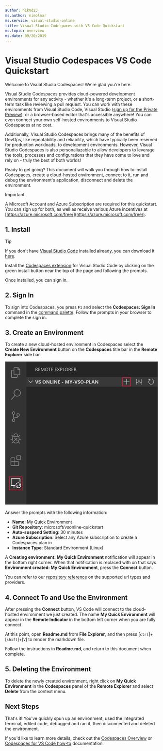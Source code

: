 ```yaml
---
author: nikmd23
ms.author: nimolnar
ms.service: visual-studio-online
title: Visual Studio Codespaces with VS Code Quickstart
ms.topic: overview
ms.date: 09/20/2019
---
```


# Visual Studio Codespaces VS Code Quickstart

Welcome to Visual Studio Codespaces! We're glad you're here.

Visual Studio Codespaces provides cloud-powered development environments for any activity - whether it's a long-term project, or a short-term task like reviewing a pull request. You can work with these environments from Visual Studio Code, Visual Studio ([sign up for the Private Preview](https://aka.ms/vsfutures-signup)), or a browser-based editor that's accessible anywhere! You can even connect your own self-hosted environments to Visual Studio Codespaces at no cost.

Additionally, Visual Studio Codespaces brings many of the benefits of DevOps, like repeatability and reliability, which have typically been reserved for production workloads, to development environments. However, Visual Studio Codespaces is also personaliazable to allow developers to leverage the tools, processes and configurations that they have come to love and rely on - truly the best of both worlds!

Ready to get going? This document will walk you through how to install Codespaces, create a cloud-hosted environment, connect to it, run and debug the environment's application, disconnect and delete the environment.

> [!IMPORTANT]
> A Microsoft Account and Azure Subscription are required for this quickstart. You can sign up for both, as well as receive various Azure incentives at [https://azure.microsoft.com/free/](https://azure.microsoft.com/free/).

## 1. Install

> [!TIP]
> If you don't have [Visual Studio Code](https://code.visualstudio.com/) installed already, you can download it [here](https://code.visualstudio.com/download).

Install the [Codespaces extension](https://aka.ms/vso-dl) for Visual Studio Code by clicking on the green install button near the top of the page and following the prompts.

Once installed, you can sign in.

## 2. Sign In

To sign into Codespaces, you press `F1` and select the **Codespaces: Sign In** command in the [command palette](https://code.visualstudio.com/docs/getstarted/userinterface#_command-palette). Follow the prompts in your browser to complete the sign in.

## 3. Create an Environment

To create a new cloud-hosted environment in Codespaces select the **Create New Environment** button on the **Codespaces** title bar in the **Remote Explorer** side bar.

![Create environment in Visual Studio Code](../images/create-env-vsc-01.png)

Answer the prompts with the following information:

- **Name**: My Quick Environment
- **Git Repository**: microsoft/vsonline-quickstart
- **Auto-suspend Setting**: 30 minutes
- **Azure Subscription**: Select any Azure subscription to create a Codespaces plan in
- **Instance Type**: Standard Environment (Linux)

A **Creating environment: My Quick Environment** notification will appear in the bottom right corner. When that notification is replaced with on that says **Environment created: My Quick Environment**, press the **Connect** button.

You can refer to our [repository reference](../reference/repository.md) on the supported url types and providers.

## 4. Connect To and Use the Environment

After pressing the **Connect** button, VS Code will connect to the cloud-hosted environment we just created. The name **My Quick Environment** will appear in the **Remote Indicator** in the bottom left corner when you are fully connect.

At this point, open **Readme.md** from **File Explorer**, and then press [`ctrl`]+[`shift`]+[`V`] to render the markdown file.

Follow the instructions in **Readme.md**, and return to this document when complete.

## 5. Deleting the Environment

To delete the newly created environment, right click on **My Quick Environment** in the **Codespaces** panel of the **Remote Explorer** and select **Delete** from the context menu.

## Next Steps

That's it! You've quickly spun up an environment, used the integrated terminal, edited code, debugged and ran it, then disconnected and deleted the environment.

If you'd like to learn more details, check out the [Codespaces Overview](../overview/what-is-vsonline.md) or [Codespaces for VS Code how-to](../how-to/vscode.md) documentation.
